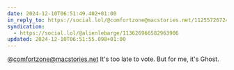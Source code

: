 ```yaml
---
date: 2024-12-10T06:51:49.402+01:00
in_reply_to: https://social.lol/@comfortzone@macstories.net/112557267248896548
syndication:
  - https://social.lol/@alienlebarge/113626966582963906
updated: 2024-12-10T06:51:55.098+01:00
---
```


@comfortzone@macstories.net It's too late to vote. But for me, it's Ghost.
